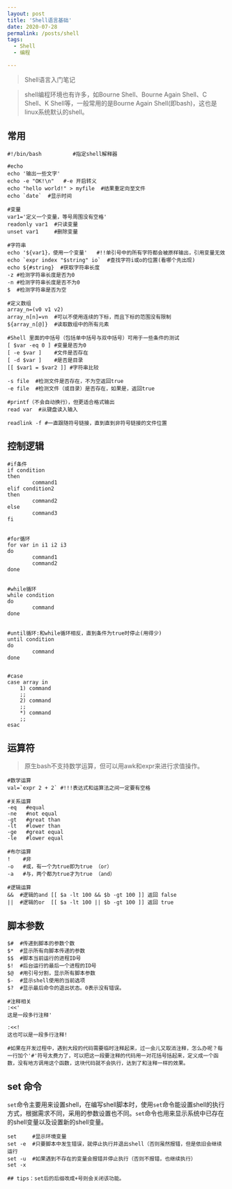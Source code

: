 ```yaml
---
layout: post
title: 'Shell语言基础'
date: 2020-07-28
permalink: /posts/shell
tags:
  - Shell
  - 编程

---
```


> Shell语言入门笔记

<!-- more -->

> shell编程环境也有许多，如Bourne Shell、Bourne Again Shell、C Shell、K Shell等，一般常用的是Bourne Again Shell(即bash)，这也是linux系统默认的shell。

## 常用

```shell
#!/bin/bash          #指定shell解释器

#echo
echo '输出一些文字' 
echo -e "OK!\n"   #-e 开启转义
echo "hello world!" > myfile  #结果重定向至文件
echo `date`  #显示时间

#变量
var1='定义一个变量，等号周围没有空格'
readonly var1  #只读变量
unset var1     #删除变量

#字符串
echo '${var1}，使用一个变量'   #!!单引号中的所有字符都会被原样输出，引用变量无效
echo `expr index "$string" io`  #查找字符i或o的位置(看哪个先出现)
echo ${#string}  #获取字符串长度
-z #检测字符串长度是否为0
-n #检测字符串长度是否不为0
$  #检测字符串是否为空

#定义数组
array_n=(v0 v1 v2)
array_n[n]=vn  #可以不使用连续的下标，而且下标的范围没有限制
${array_n[@]}  #读取数组中的所有元素

#Shell 里面的中括号（包括单中括号与双中括号）可用于一些条件的测试
[ $var -eq 0 ] #变量是否为0
[ -e $var ]    #文件是否存在
[ -d $var ]    #是否是目录
[[ $var1 = $var2 ]] #字符串比较

-s file  #检测文件是否存在，不为空返回true
-e file  #检测文件（或目录）是否存在，如果是，返回true

#printf（不会自动换行），但更适合格式输出
read var  #从键盘读入输入

readlink -f #一直跟随符号链接，直到直到非符号链接的文件位置
```

## 控制逻辑

```shell
#if条件
if condition
then
		command1
elif condition2
then
		command2
else
		command3
fi


#for循环
for var in i1 i2 i3
do 
		command1
		command2
done


#while循环
while condition
do
		command
done
	
	
#until循环:和while循环相反，直到条件为true时停止(用得少)
until condition
do 
		command
done


#case
case array in 
	1) command
	;;
	2) command
	;;
	*) command
	;;
esac

```



## 运算符

> 原生bash不支持数学运算，但可以用awk和expr来进行求值操作。

```shell
#数学运算
val=`expr 2 + 2` #!!!表达式和运算法之间一定要有空格

#关系运算
-eq   #equal
-ne   #not equal
-gt   #great than
-lt   #lower than
-ge   #great equal
-le   #lower equal

#布尔运算
!    #非
-o   #或，有一个为true即为true （or）
-a   #与，两个都为true才为true （and）

#逻辑运算
&&  #逻辑的and [[ $a -lt 100 && $b -gt 100 ]] 返回 false
||  #逻辑的or  [[ $a -lt 100 || $b -gt 100 ]] 返回 true
```





## 脚本参数

```shell
$#  #传递到脚本的参数个数
$*  #显示所有向脚本传递的参数
$$  #脚本当前运行的进程ID号
$!  #后台运行的最后一个进程的ID号
$@  #用引号分割，显示所有脚本参数
$-  #显示shell使用的当前选项
$?  #显示最后命令的退出状态。0表示没有错误。
```
```shell
#注释相关
:<<'
这是一段多行注释'

:<<!
这也可以是一段多行注释!

#如果在开发过程中，遇到大段的代码需要临时注释起来，过一会儿又取消注释，怎么办呢？每一行加个'#'符号太费力了，可以把这一段要注释的代码用一对花括号括起来，定义成一个函数，没有地方调用这个函数，这块代码就不会执行，达到了和注释一样的效果。
```



##  set 命令

`set`命令主要用来设置shell，在编写shell脚本时，使用`set`命令能设置shell的执行方式，根据需求不同，采用的参数设置也不同。`set`命令也用来显示系统中已存在的shell变量以及设置新的shell变量。

```shell
set     #显示环境变量
set -e  #只要脚本中发生错误，就停止执行并退出shell（否则虽然报错，但是依旧会继续运行
set -u  #如果遇到不存在的变量会报错并停止执行（否则不报错，也继续执行）
set -x 

## tips：set后的后缀改成+号则会关闭该功能。
```


